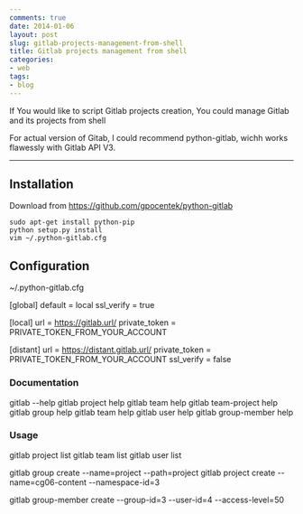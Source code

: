 ```yaml
---
comments: true
date: 2014-01-06
layout: post
slug: gitlab-projects-management-from-shell
title: Gitlab projects management from shell
categories:
- web
tags:
- blog
---
```


If You would like to script Gitlab projects creation, You could manage Gitlab and its projects from shell

For actual version of Gitab, I could recommend python-gitlab, wichh works flawessly with Gitlab API V3.

------------------------------------------------------------------------

##  Installation

Download from https://github.com/gpocentek/python-gitlab

	sudo apt-get install python-pip
	python setup.py install
	vim ~/.python-gitlab.cfg

## Configuration

~/.python-gitlab.cfg

  [global]
  default = local
  ssl_verify = true
  
  [local]
  url = https://gitlab.url/
  private_token = PRIVATE_TOKEN_FROM_YOUR_ACCOUNT
  
  [distant]
  url = https://distant.gitlab.url/
  private_token = PRIVATE_TOKEN_FROM_YOUR_ACCOUNT
  ssl_verify = false

### Documentation

gitlab --help
gitlab project help
gitlab team help
gitlab team-project help
gitlab group help
gitlab team help
gitlab user help
gitlab group-member help

### Usage

gitlab project list
gitlab team list
gitlab user list

gitlab group create --name=project --path=project
gitlab project create --name=cg06-content --namespace-id=3

gitlab group-member create --group-id=3 --user-id=4 --access-level=50

